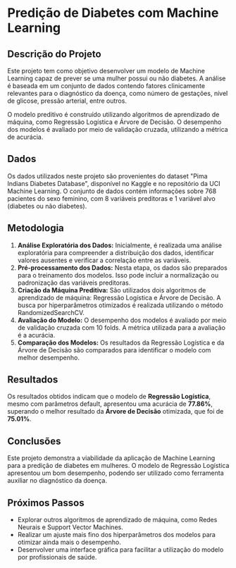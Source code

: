 # Predição de Diabetes com Machine Learning

## Descrição do Projeto

Este projeto tem como objetivo desenvolver um modelo de Machine Learning capaz de prever se uma mulher possui ou não diabetes. A análise é baseada em um conjunto de dados contendo fatores clinicamente relevantes para o diagnóstico da doença, como número de gestações, nível de glicose, pressão arterial, entre outros.

O modelo preditivo é construído utilizando algoritmos de aprendizado de máquina, como Regressão Logística e Árvore de Decisão. O desempenho dos modelos é avaliado por meio de validação cruzada, utilizando a métrica de acurácia.

## Dados

Os dados utilizados neste projeto são provenientes do dataset "Pima Indians Diabetes Database", disponível no Kaggle e no repositório da UCI Machine Learning. O conjunto de dados contém informações sobre 768 pacientes do sexo feminino, com 8 variáveis preditoras e 1 variável alvo (diabetes ou não diabetes).

## Metodologia

1. **Análise Exploratória dos Dados:** Inicialmente, é realizada uma análise exploratória para compreender a distribuição dos dados, identificar valores ausentes e verificar a correlação entre as variáveis.
2. **Pré-processamento dos Dados:** Nesta etapa, os dados são preparados para o treinamento dos modelos. Isso pode incluir a normalização ou padronização das variáveis preditoras.
3. **Criação da Máquina Preditiva:** São utilizados dois algoritmos de aprendizado de máquina: Regressão Logística e Árvore de Decisão. A busca por hiperparâmetros otimizados é realizada utilizando o método RandomizedSearchCV.
4. **Avaliação do Modelo:** O desempenho dos modelos é avaliado por meio de validação cruzada com 10 folds. A métrica utilizada para a avaliação é a acurácia.
5. **Comparação dos Modelos:** Os resultados da Regressão Logística e da Árvore de Decisão são comparados para identificar o modelo com melhor desempenho.

## Resultados

Os resultados obtidos indicam que o modelo de **Regressão Logística**, mesmo com parâmetros default, apresentou uma acurácia de **77.86%**, superando o melhor resultado da **Árvore de Decisão** otimizada, que foi de **75.01%**.

## Conclusões

Este projeto demonstra a viabilidade da aplicação de Machine Learning para a predição de diabetes em mulheres. O modelo de Regressão Logística apresentou um bom desempenho, podendo ser utilizado como ferramenta auxiliar no diagnóstico da doença.

## Próximos Passos

* Explorar outros algoritmos de aprendizado de máquina, como Redes Neurais e Support Vector Machines.
* Realizar um ajuste mais fino dos hiperparâmetros dos modelos para otimizar ainda mais o desempenho.
* Desenvolver uma interface gráfica para facilitar a utilização do modelo por profissionais de saúde.

